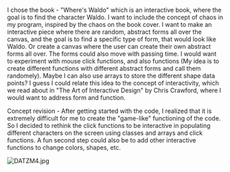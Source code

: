 
I chose the book - "Where's Waldo" which is an interactive book, where the goal is to find the character Waldo. 
I want to include the concept of chaos in my program, inspired by the chaos on the book cover. 
I want to make an interactive piece where there are random, abstract forms all over the canvas, and the goal is to find a specific type of form, that would look like Waldo. Or create a canvas where the user can create their own abstract forms all over. The forms could also move with passing time. 
I would want to experiment with mouse click functions, and also functions (My idea is to create different functions with different abstract forms and call them randomely). Maybe I can also use arrays to store the different shape data points?
I guess I could relate this idea to the concept of interactivity, which we read about in "The Art of Interactive Design" by Chris Crawford, where I would want to address form and function. 

Concept revision - 
After getting started with the code, I realized that it is extremely difficult for me to create the "game-like" functioning of the code. 
So I decided to rethink the click functions to be interactive in populating different characters on the screen using classes and arrays and click functions. 
A fun second step could also be to add other interactive functions to change colors, shapes, etc. 


![DATZM4.jpg](https://imgpile.com/images/DATZM4.jpg)
